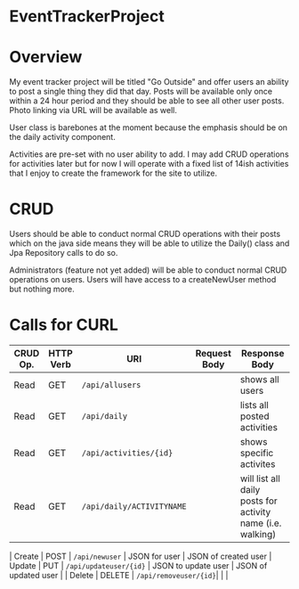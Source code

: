  # EventTrackerProject

# Overview

My event tracker project will be titled "Go Outside" and offer users an ability to post a single thing they did that day.  Posts will be available only once within a 24 hour period and they should be able to see all other user posts.  Photo linking via URL will be available as well.

User class is barebones at the moment because the emphasis should be on the daily activity component.

Activities are pre-set with no user ability to add.  I may add CRUD operations for activities later but for now I will operate with a fixed list of 14ish activities that I enjoy to create the framework for the site to utilize.

# CRUD

Users should be able to conduct normal CRUD operations with their posts which on the java side means they will be able to utilize the Daily() class and Jpa Repository calls to do so.

Administrators (feature not yet added) will be able to conduct normal CRUD operations on users.  Users will have access to a createNewUser method but nothing more.  

# Calls for CURL

| CRUD Op. | HTTP Verb | URI                  | Request Body | Response Body |
|----------|-----------|----------------------|--------------|---------------|
| Read     | GET       | `/api/allusers`         |              | shows all users  |
| Read     | GET       | `/api/daily`|              | lists all posted activities |
| Read     | GET       | `/api/activities/{id}`|              | shows specific activites  |
| Read     | GET       | `/api/daily/ACTIVITYNAME`|              | will list all daily posts for activity name (i.e. walking)  |

| Create   | POST      | `/api/newuser`         | JSON for user | JSON of created user
| Update   | PUT       | `/api/updateuser/{id}` | JSON to update user | JSON of updated user |
| Delete   | DELETE    | `/api/removeuser/{id}`|              | |

